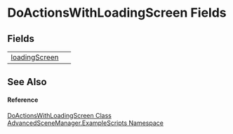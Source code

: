 # DoActionsWithLoadingScreen Fields




## Fields
<table>
<tr>
<td><a href="F_AdvancedSceneManager_ExampleScripts_DoActionsWithLoadingScreen_loadingScreen.md">loadingScreen</a></td>
<td> </td></tr>
</table>

## See Also


#### Reference
<a href="T_AdvancedSceneManager_ExampleScripts_DoActionsWithLoadingScreen.md">DoActionsWithLoadingScreen Class</a>  
<a href="N_AdvancedSceneManager_ExampleScripts.md">AdvancedSceneManager.ExampleScripts Namespace</a>  
